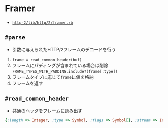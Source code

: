 # Framer
- [`http-2/lib/http/2/framer.rb`](https://github.com/igrigorik/http-2/blob/master/lib/http/2/framer.rb)

## `#parse`
- 引数に与えられたHTTP/2フレームのデコードを行う
1. `frame = read_common_header(buf)`
2. フレームにパディングが含まれている場合は削除 `FRAME_TYPES_WITH_PADDING.include?(frame[:type])`
3. フレームタイプに応じて`frame`に値を格納
4. フレームを返す

## `#read_common_header`
- 共通のヘッダをフレームに読み出す

```ruby
{:length => Integer, :type => Symbol, :flags => Symbol[], :stream => Integer }
```
